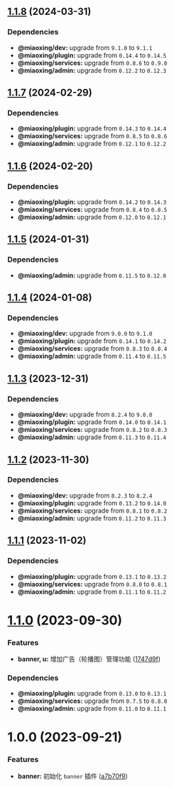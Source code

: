 ## [1.1.8](https://github.com/miaoxing/banner/compare/v1.1.7...v1.1.8) (2024-03-31)





### Dependencies

* **@miaoxing/dev:** upgrade from `9.1.0` to `9.1.1`
* **@miaoxing/plugin:** upgrade from `0.14.4` to `0.14.5`
* **@miaoxing/services:** upgrade from `0.8.6` to `0.9.0`
* **@miaoxing/admin:** upgrade from `0.12.2` to `0.12.3`

## [1.1.7](https://github.com/miaoxing/banner/compare/v1.1.6...v1.1.7) (2024-02-29)





### Dependencies

* **@miaoxing/plugin:** upgrade from `0.14.3` to `0.14.4`
* **@miaoxing/services:** upgrade from `0.8.5` to `0.8.6`
* **@miaoxing/admin:** upgrade from `0.12.1` to `0.12.2`

## [1.1.6](https://github.com/miaoxing/banner/compare/v1.1.5...v1.1.6) (2024-02-20)





### Dependencies

* **@miaoxing/plugin:** upgrade from `0.14.2` to `0.14.3`
* **@miaoxing/services:** upgrade from `0.8.4` to `0.8.5`
* **@miaoxing/admin:** upgrade from `0.12.0` to `0.12.1`

## [1.1.5](https://github.com/miaoxing/banner/compare/v1.1.4...v1.1.5) (2024-01-31)





### Dependencies

* **@miaoxing/admin:** upgrade from `0.11.5` to `0.12.0`

## [1.1.4](https://github.com/miaoxing/banner/compare/v1.1.3...v1.1.4) (2024-01-08)





### Dependencies

* **@miaoxing/dev:** upgrade from `9.0.0` to `9.1.0`
* **@miaoxing/plugin:** upgrade from `0.14.1` to `0.14.2`
* **@miaoxing/services:** upgrade from `0.8.3` to `0.8.4`
* **@miaoxing/admin:** upgrade from `0.11.4` to `0.11.5`

## [1.1.3](https://github.com/miaoxing/banner/compare/v1.1.2...v1.1.3) (2023-12-31)





### Dependencies

* **@miaoxing/dev:** upgrade from `8.2.4` to `9.0.0`
* **@miaoxing/plugin:** upgrade from `0.14.0` to `0.14.1`
* **@miaoxing/services:** upgrade from `0.8.2` to `0.8.3`
* **@miaoxing/admin:** upgrade from `0.11.3` to `0.11.4`

## [1.1.2](https://github.com/miaoxing/banner/compare/v1.1.1...v1.1.2) (2023-11-30)





### Dependencies

* **@miaoxing/dev:** upgrade from `8.2.3` to `8.2.4`
* **@miaoxing/plugin:** upgrade from `0.13.2` to `0.14.0`
* **@miaoxing/services:** upgrade from `0.8.1` to `0.8.2`
* **@miaoxing/admin:** upgrade from `0.11.2` to `0.11.3`

## [1.1.1](https://github.com/miaoxing/banner/compare/v1.1.0...v1.1.1) (2023-11-02)





### Dependencies

* **@miaoxing/plugin:** upgrade from `0.13.1` to `0.13.2`
* **@miaoxing/services:** upgrade from `0.8.0` to `0.8.1`
* **@miaoxing/admin:** upgrade from `0.11.1` to `0.11.2`

# [1.1.0](https://github.com/miaoxing/banner/compare/v1.0.0...v1.1.0) (2023-09-30)


### Features

* **banner, u:** 增加广告（轮播图）管理功能 ([1747d9f](https://github.com/miaoxing/banner/commit/1747d9f6bc7b456bebebab474d787554d23e67f9))





### Dependencies

* **@miaoxing/plugin:** upgrade from `0.13.0` to `0.13.1`
* **@miaoxing/services:** upgrade from `0.7.5` to `0.8.0`
* **@miaoxing/admin:** upgrade from `0.11.0` to `0.11.1`

# 1.0.0 (2023-09-21)


### Features

* **banner:** 初始化 `banner` 插件 ([a7b70f9](https://github.com/miaoxing/banner/commit/a7b70f960d8ad2640902f4a32d593c22b1a8b1eb))
